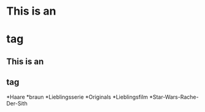 # This is an <h1> tag
## This is an <h2> tag
*Haare
 *braun
*Lieblingsserie 
 *Originals
*Lieblingsfilm
 *Star-Wars-Rache-Der-Sith